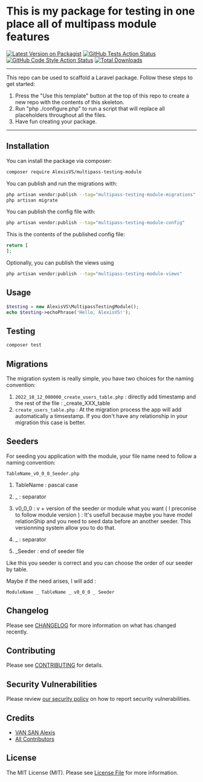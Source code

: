 # This is my package for testing in one place all of multipass module features

[![Latest Version on Packagist](https://img.shields.io/packagist/v/AlexisVS/testing.svg?style=flat-square)](https://packagist.org/packages/AlexisVS/testing)
[![GitHub Tests Action Status](https://img.shields.io/github/actions/workflow/status/AlexisVS/testing/run-tests.yml?branch=main&label=tests&style=flat-square)](https://github.com/AlexisVS/testing/actions?query=workflow%3Arun-tests+branch%3Amain)
[![GitHub Code Style Action Status](https://img.shields.io/github/actions/workflow/status/AlexisVS/testing/fix-php-code-style-issues.yml?branch=main&label=code%20style&style=flat-square)](https://github.com/AlexisVS/testing/actions?query=workflow%3A"Fix+PHP+code+style+issues"+branch%3Amain)
[![Total Downloads](https://img.shields.io/packagist/dt/AlexisVS/testing.svg?style=flat-square)](https://packagist.org/packages/AlexisVS/testing)

---
This repo can be used to scaffold a Laravel package. Follow these steps to get started:

1. Press the "Use this template" button at the top of this repo to create a new repo with the contents of this skeleton.
2. Run "php ./configure.php" to run a script that will replace all placeholders throughout all the files.
3. Have fun creating your package.
---
<!--/delete-->

## Installation

You can install the package via composer:

```bash
composer require AlexisVS/multipass-testing-module
```

You can publish and run the migrations with:

```bash
php artisan vendor:publish --tag="multipass-testing-module-migrations"
php artisan migrate
```

You can publish the config file with:

```bash
php artisan vendor:publish --tag="multipass-testing-module-config"
```

This is the contents of the published config file:

```php
return [
];
```

Optionally, you can publish the views using

```bash
php artisan vendor:publish --tag="multipass-testing-module-views"
```

## Usage

```php
$testing = new AlexisVS\MultipassTestingModule();
echo $testing->echoPhrase('Hello, AlexisVS!');
```

## Testing

```bash
composer test
```

## Migrations

The migration system is really simple, you have two choices for the naming convention:

1.  ``2022_10_12_000000_create_users_table.php`` : directly add timestamp and the rest of the file : _create_XXX_table
2.  ``create_users_table.php``                   : At the migration process the app will add automatically a timsestamp.
                                                   If you don't have any relationship in your migration this case is better.


## Seeders

For seeding you application with the module, 
your file name need to follow a naming convention:

``TableName_v0_0_0_Seeder.php``

1.  TableName : pascal case

2.  _         : separator

3.  v0_0_0    : v + version of the seeder or module what you want ( I preconise to follow module version ) : It's usefull because maybe you have model relationShip and 
            you need to seed data before an another seeder. This versionning system allow you to do that.
            
4.  _         : separator

5.  _Seeder   : end of seeder file

Like this you seeder is correct and you can choose the order of our seeder by table.

Maybe if the need arises, I will add :

``ModuleName _ TableName _ v0_0_0 _ Seeder``


## Changelog

Please see [CHANGELOG](CHANGELOG.md) for more information on what has changed recently.

## Contributing

Please see [CONTRIBUTING](CONTRIBUTING.md) for details.

## Security Vulnerabilities

Please review [our security policy](../../security/policy) on how to report security vulnerabilities.

## Credits

- [VAN SAN Alexis](https://github.com/AlexisVS)
- [All Contributors](../../contributors)

## License

The MIT License (MIT). Please see [License File](LICENSE.md) for more information.
